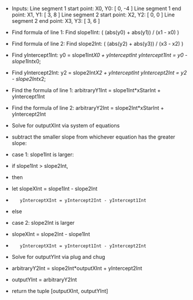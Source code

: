 
* Inputs: 
Line segment 1 start point: X0, Y0: [ 0, -4 ]
Line segment 1 end point: X1, Y1: [ 3, 8 ]
Line segment 2 start point: X2, Y2: [ 0, 0 ]
Line segment 2 end point: X3, Y3: [ 3, 6 ]

* Find formula of line 1: 
Find slope1Int: ( (abs(y0) + abs(y1)) / (x1 - x0) ) 

* Find formula of line 2: 
Find slope2Int: ( (abs(y2) + abs(y3)) / (x3 - x2) ) 

* Find yIntercept1Int:
y0 = slope1Int*X0 + yInterceptInt
yIntercept1Int = y0 - slope1Int*x0;

* Find yIntercept2Int:
y2 = slope2Int*X2 + yInterceptInt
yIntercept2Int = y2 - slope2Int*x2;

* Find the formula of line 1:
arbitraryY1Int = slope1Int*xStarInt + yIntercept1Int

* Find the formula of line 2:
arbitraryY2Int = slope2Int*xStarInt + yIntercept2Int

* Solve for outputXInt via system of equations 
* subtract the smaller slope from whichever equation has the greater slope: 
* case 1: slope1Int is larger:
* if slope1Int > slope2Int,
* then 
* let slopeXInt = slope1Int - slope2Int  
*        yInterceptXInt = yIntercept2Int - yIntercept1Int      
* else 
* case 2: slope2Int is larger
* slopeXInt = slope2Int - slope1Int       
*        yInterceptXInt = yIntercept1Int - yIntercept2Int

* Solve for outputYInt via plug and chug
* arbitraryY2Int = slope2Int*outputXInt + yIntercept2Int
* outputYInt = arbitraryY2Int

* return the tuple [outputXInt, outputYInt]